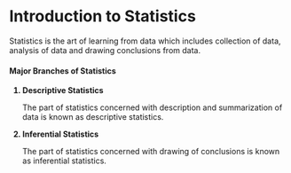 <h1>Introduction to Statistics</h1>

<p>
  Statistics is the art of learning from data which includes collection of data, analysis of data and drawing conclusions from     data.
</p>
<h4>Major Branches of Statistics</h4>
<ol>
  <b><li>Descriptive Statistics</li></b>
  <p>The part of statistics concerned with description and summarization of data is known as descriptive statistics.</p>
  <b><li>Inferential Statistics</li></b>
  <p>The part of statistics concerned with drawing of conclusions is known as inferential statistics.</p>
</ol>
